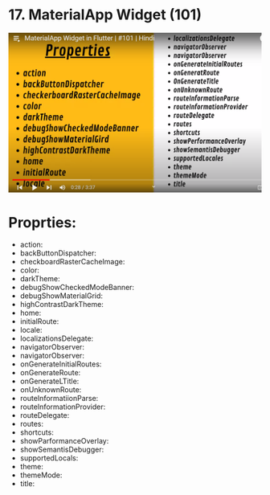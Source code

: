 # 17. MaterialApp Widget (101)

![Untitled](17%20MaterialApp%20Widget%20(101)%2051e2d68f50c54405ac19ae3426f4f7fd/Untitled.png)

# Proprties:

- action:
- backButtonDispatcher:
- checkboardRasterCacheImage:
- color:
- darkTheme:
- debugShowCheckedModeBanner:
- debugShowMaterialGrid:
- highContrastDarkTheme:
- home:
- initialRoute:
- locale:
- localizationsDelegate:
- navigatorObserver:
- navigatorObserver:
- onGenerateInitialRoutes:
- onGenerateRoute:
- onGenerateLTitle:
- onUnknownRoute:
- routeInformatiionParse:
- routeInformationProvider:
- routeDelegate:
- routes:
- shortcuts:
- showParformanceOverlay:
- showSemantisDebugger:
- supportedLocals:
- theme:
- themeMode:
- title: